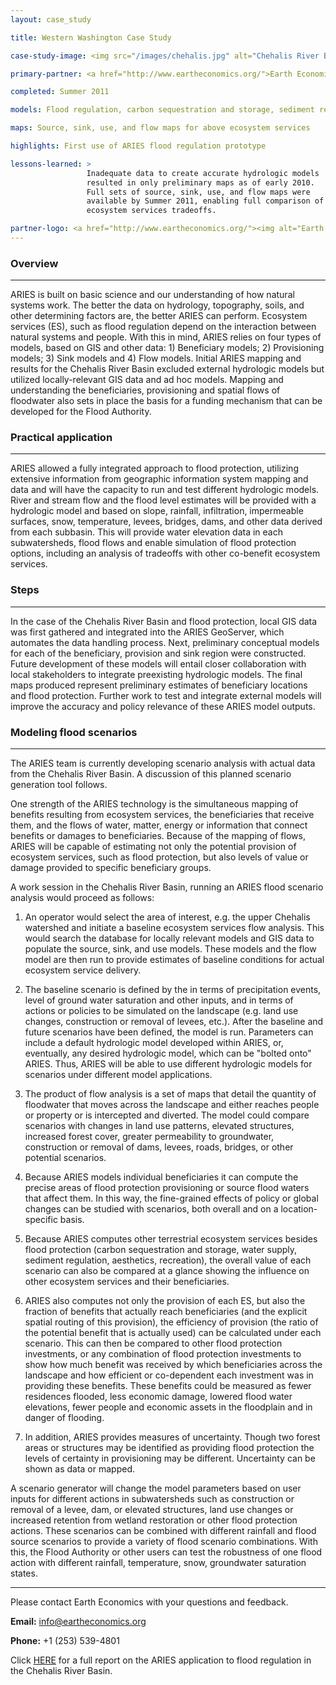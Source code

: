 ```yaml
---
layout: case_study

title: Western Washington Case Study

case-study-image: <img src="/images/chehalis.jpg" alt="Chehalis River Basin" />

primary-partner: <a href="http://www.eartheconomics.org/">Earth Economics</a>

completed: Summer 2011

models: Flood regulation, carbon sequestration and storage, sediment regulation, aesthetic viewsheds, open space proximity

maps: Source, sink, use, and flow maps for above ecosystem services

highlights: First use of ARIES flood regulation prototype

lessons-learned: >
                 Inadequate data to create accurate hydrologic models
                 resulted in only preliminary maps as of early 2010.
                 Full sets of source, sink, use, and flow maps were
                 available by Summer 2011, enabling full comparison of
                 ecosystem services tradeoffs.

partner-logo: <a href="http://www.eartheconomics.org/"><img alt="Earth Economics" src="/images/EELogo_Tiny_jpg.jpg" /></a>
---
```

### Overview
-------------

ARIES is built on basic science and our understanding of how natural
systems work. The better the data on hydrology, topography, soils, and
other determining factors are, the better ARIES can perform. Ecosystem
services (ES), such as flood regulation depend on the interaction
between natural systems and people. With this in mind, ARIES relies on
four types of models, based on GIS and other data: 1) Beneficiary
models; 2) Provisioning models; 3) Sink models and 4) Flow
models. Initial ARIES mapping and results for the Chehalis River Basin
excluded external hydrologic models but utilized locally-relevant GIS
data and ad hoc models. Mapping and understanding the beneficiaries,
provisioning and spatial flows of floodwater also sets in place the
basis for a funding mechanism that can be developed for the Flood
Authority.

### Practical application
--------------------------

ARIES allowed a fully integrated approach to flood protection,
utilizing extensive information from geographic information system
mapping and data and will have the capacity to run and test different
hydrologic models. River and stream flow and the flood level estimates
will be provided with a hydrologic model and based on slope, rainfall,
infiltration, impermeable surfaces, snow, temperature, levees,
bridges, dams, and other data derived from each subbasin. This will
provide water elevation data in each subwatersheds, flood flows and
enable simulation of flood protection options, including an analysis
of tradeoffs with other co-benefit ecosystem services.

### Steps
----------

In the case of the Chehalis River Basin and flood protection, local
GIS data was first gathered and integrated into the ARIES GeoServer,
which automates the data handling process.  Next, preliminary
conceptual models for each of the beneficiary, provision and sink
region were constructed. Future development of these models will
entail closer collaboration with local stakeholders to integrate
preexisting hydrologic models. The final maps produced represent
preliminary estimates of beneficiary locations and flood
protection. Further work to test and integrate external models will
improve the accuracy and policy relevance of these ARIES model
outputs.

### Modeling flood scenarios
-----------------------------

The ARIES team is currently developing scenario analysis with actual
data from the Chehalis River Basin. A discussion of this planned
scenario generation tool follows.

One strength of the ARIES technology is the simultaneous mapping of
benefits resulting from ecosystem services, the beneficiaries that
receive them, and the flows of water, matter, energy or information
that connect benefits or damages to beneficiaries.  Because of the
mapping of flows, ARIES will be capable of estimating not only the
potential provision of ecosystem services, such as flood protection,
but also levels of value or damage provided to specific beneficiary
groups.

A work session in the Chehalis River Basin, running an ARIES flood
scenario analysis would proceed as follows:

1. An operator would select the area of interest, e.g. the upper
   Chehalis watershed and initiate a baseline ecosystem services flow
   analysis. This would search the database for locally relevant
   models and GIS data to populate the source, sink, and use models.
   These models and the flow model are then run to provide estimates
   of baseline conditions for actual ecosystem service delivery.

2. The baseline scenario is defined by the in terms of precipitation
   events, level of ground water saturation and other inputs, and in
   terms of actions or policies to be simulated on the landscape
   (e.g. land use changes, construction or removal of levees, etc.).
   After the baseline and future scenarios have been defined, the
   model is run. Parameters can include a default hydrologic model
   developed within ARIES, or, eventually, any desired hydrologic
   model, which can be "bolted onto" ARIES. Thus, ARIES will be able
   to use different hydrologic models for scenarios under different
   model applications.

3. The product of flow analysis is a set of maps that detail the
   quantity of floodwater that moves across the landscape and either
   reaches people or property or is intercepted and diverted. The
   model could compare scenarios with changes in land use patterns,
   elevated structures, increased forest cover, greater permeability
   to groundwater, construction or removal of dams, levees, roads,
   bridges, or other potential scenarios.

4. Because ARIES models individual beneficiaries it can compute the
   precise areas of flood protection provisioning or source flood
   waters that affect them. In this way, the fine-grained effects of
   policy or global changes can be studied with scenarios, both
   overall and on a location-specific basis.

5. Because ARIES computes other terrestrial ecosystem services besides
   flood protection (carbon sequestration and storage, water supply,
   sediment regulation, aesthetics, recreation), the overall value of
   each scenario can also be compared at a glance showing the
   influence on other ecosystem services and their beneficiaries.

6. ARIES also computes not only the provision of each ES, but also the
   fraction of benefits that actually reach beneficiaries (and the
   explicit spatial routing of this provision), the efficiency of
   provision (the ratio of the potential benefit that is actually
   used) can be calculated under each scenario. This can then be
   compared to other flood protection investments, or any combination
   of flood protection investments to show how much benefit was
   received by which beneficiaries across the landscape and how
   efficient or co-dependent each investment was in providing these
   benefits. These benefits could be measured as fewer residences
   flooded, less economic damage, lowered flood water elevations,
   fewer people and economic assets in the floodplain and in danger of
   flooding.

7. In addition, ARIES provides measures of uncertainty. Though two
   forest areas or structures may be identified as providing flood
   protection the levels of certainty in provisioning may be
   different. Uncertainty can be shown as data or mapped.

A scenario generator will change the model parameters based on user
inputs for different actions in subwatersheds such as construction or
removal of a levee, dam, or elevated structures, land use changes or
increased retention from wetland restoration or other flood protection
actions. These scenarios can be combined with different rainfall and
flood source scenarios to provide a variety of flood scenario
combinations. With this, the Flood Authority or other users can test
the robustness of one flood action with different rainfall,
temperature, snow, groundwater saturation states.

-------------------------------------------

Please contact Earth Economics with your questions and feedback.

**Email:** <info@eartheconomics.org>

**Phone:** +1 (253) 539-4801

Click [HERE](http://www.eartheconomics.org/Page12.aspx) for a full
report on the ARIES application to flood regulation in the Chehalis
River Basin.
